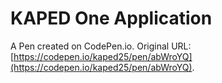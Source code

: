 # KAPED One Application

A Pen created on CodePen.io. Original URL: [https://codepen.io/kaped25/pen/abWroYQ](https://codepen.io/kaped25/pen/abWroYQ).

